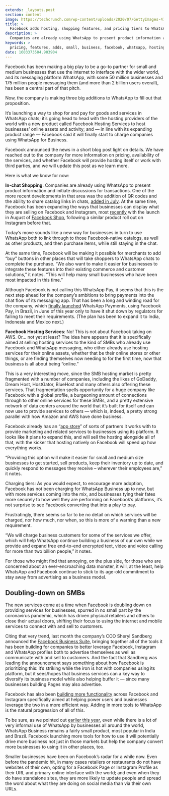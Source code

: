 ```yaml
--- 
extends: _layouts.post 
section: content 
image: https://techcrunch.com/wp-content/uploads/2020/07/GettyImages-470542903.jpg?w=600 
title: > 
  Facebook adds hosting, shopping features, and pricing tiers to WhatsApp Business – TechCrunch 
description: > 
  Companies are already using WhatsApp to present product information and initiate discussions for transactions.“We also want to make it easier for businesses to integrate these features into their existing commerce and customer solutions,” it notes.Facebook Hosting Services: No!Facebook already has an “app store” of sorts of partners it works with to provide marketing and related services to businesses using its platform.To be sure, as we pointed out earlier this year, even while there is a lot of very informal use of WhatsApp by businesses all around the world, WhatsApp Business remains a fairly small product, most popular in India and Brazil. 
keywords: > 
  pricing, features, adds, small, business, facebook, whatsapp, hosting, services, techcrunch, product, using, businesses, world, tiers, shopping 
date: 1603373504.903904 
--- 
```

<div><p id="speakable-summary">Facebook has been making a big play to be a go-to partner for small and medium businesses that use the internet to interface with the wider world, and its messaging platform WhatsApp, with some 50 million businesses and 175 million people messaging them (and more than 2 billion users overall), has been a central part of that pitch.</p>
<p>Now, the company is making three big additions to WhatsApp to fill out that proposition.</p>
<p>It&#8217;s launching a way to shop for and pay for goods and services in WhatsApp chats; it&#8217;s going head to head with the hosting providers of the world with a new product called Facebook Hosting Services to host businesses&#8217; online assets and activity; and &#8212; in line with its expanding product range &#8212; Facebook said it will finally start to charge companies using WhatsApp for Business.</p><p class="piano-inline-promo"></p>
<p>Facebook announced the news in a short blog post light on details. We have reached out to the company for more information on pricing, availability of the services, and whether Facebook will provide hosting itself or work with third parties, and we will update this post as we learn more.</p>
<p>Here is what we know for now:</p>
<p><strong>In-chat Shopping</strong>. Companies are already using WhatsApp to present product information and initiate discussions for transactions. One of the more recent developments in that area was the addition of QR codes and the ability to share catalog links in chats, <a href="https://techcrunch.com/2020/07/09/whatsapp-business-now-with-50m-maus-adds-qr-code-and-catalog-sharing/" target="_blank" rel="noopener noreferrer">added in July</a>.&#160;At the same time, Facebook has been expanding the ways that businesses can display what they are selling on Facebook and Instagram, most <a href="https://about.fb.com/news/2020/08/making-it-easier-to-shop-and-sell-on-our-apps/" target="_blank" rel="noopener noreferrer">recently</a> with the launch in August of <a href="https://techcrunch.com/2020/08/25/facebook-shop-instagram-live-shopping/" target="_blank" rel="noopener noreferrer">Facebook Shop</a>, following a similar product roll out on Instagram before that.</p>
<p>Today&#8217;s move sounds like a new way for businesses in turn to use WhatsApp both to link through to those Facebook-native catalogs, as well as other products, and then purchase items, while still staying in the chat.</p>
<p>At the same time, Facebook will be making it possible for merchants to add &#8220;buy&#8221; buttons in other places that will take shoppers to WhatsApp chats to complete the purchase. &#8220;We also want to make it easier for businesses to integrate these features into their existing commerce and customer solutions,&#8221; it notes. &#8220;This will help many small businesses who have been most impacted in this time.&#8221;</p>
<p>Although Facebook is not calling this WhatsApp Pay, it seems that this is the next step ahead for the company&#8217;s ambitions to bring payments into the chat flow of its messaging app. That has been a long and winding road for the company, which <a href="https://techcrunch.com/2020/06/15/whatsapp-finally-launches-payments-starting-in-brazil/" target="_blank" rel="noopener noreferrer">finally launched</a> WhatsApp Payments, using Facebook Pay, in Brazil, in June of this year only to have it shut down by regulators for failing to meet their requirements. (The plan has been to expand it to India, Indonesia and Mexico next.)</p>
<p><strong>Facebook Hosting Services</strong>: No! This is not about Facebook taking on AWS. Or&#8230; not yet at least? The idea here appears that it is specifically aimed at selling hosting services to the kind of SMBs who already use Facebook and WhatsApp messaging, who either already use hosting services for their online assets, whether that be their online stores or other things, or are finding themselves now needing to for the first time, now that business is all about being &#8220;online.&#8221;</p>
<p>This is a very interesting move, since the SMB hosting market is pretty fragmented with a number of companies, including the likes of GoDaddy, Dream Host, HostGator, BlueHost and many others also offering these services. That fragmentation spells opportunity for a huge company like Facebook with a global profile, a burgeoning amount of connections through to other online services for these SMBs, and a pretty extensive network of data centers around the world that it&#8217;s built for itself and can now use to provide services to others &#8212; which is, indeed, a pretty strong parallel with how Amazon and AWS have done business.</p>
<p>Facebook already has an &#8220;<a href="https://www.facebook.com/business/partner-directory/search?platforms=whatsapp&amp;solution_type=messaging" target="_blank" rel="noopener noreferrer">app store</a>&#8221; of sorts of partners it works with to provide marketing and related services to businesses using its platform. It looks like it plans to expand this, and will sell the hosting alongside all of that, with the kicker that hosting natively on Facebook will speed up how everything works.</p>
<p>&#8220;Providing this option will make it easier for small and medium size businesses to get started, sell products, keep their inventory up to date, and quickly respond to messages they receive &#8211; wherever their employees are,&#8221; it notes.</p>
<p>Charging tiers: As you would expect, to encourage more adoption, Facebook has not been charging for WhatsApp Business up to now, but with more services coming into the mix, and businesses tying their fates more securely to how well they are performing on Facebook&#8217;s platforms, it&#8217;s not surprise to see Facebook converting that into a play to pay.</p>
<p>Frustratingly, there seems so far to be no detail on which services will be charged, nor how much, nor when, so this is more of a warning than a new requirement.</p>
<p>&#8220;We will charge business customers for some of the services we offer, which will help WhatsApp continue building a business of our own while we provide and expand free end-to-end encrypted text, video and voice calling for more than two billion people,&#8221; it notes.</p>
<p>For those who might find that annoying, on the plus side, for those who are concerned about an ever-encroaching data monster, it will, at the least, help WhatsApp and Facebook continue to stick to its age-old commitment to stay away from advertising as a business model.</p>
<h2>Doubling-down on SMBs</h2>
<p>The new services come at a time when Facebook is doubling down on providing services for businesses, spurred in no small part by the coronavirus pandemic, which has driven physical retailers and others to close their actual doors, shifting their focus to using the internet and mobile services to connect with and sell to customers.</p>
<p>Citing that very trend, last month the company&#8217;s COO Sheryl Sandberg announced the <a href="https://about.fb.com/news/2020/09/a-faster-and-easier-way-to-manage-your-business-on-facebook-and-instagram/" target="_blank" rel="noopener noreferrer">Facebook Business Suite</a>, bringing together all of the tools it has been building for companies to better leverage Facebook, Instagram and WhatsApp profiles both to advertise themselves as well as communicate with and sell to customers. And the fact that Sandberg was leading the announcement says something about how Facebook is prioritizing this: it&#8217;s striking while the iron is hot with companies using its platform, but it sees/hopes that business services can a key way to diversify its business model while also helping buffer it &#8212; since many businesses building Pages may also advertise.</p>
<p>Facebook has also been <a href="https://techcrunch.com/2020/10/19/facebook-introduces-a-new-messenger-api-with-support-for-instagram/" target="_blank" rel="noopener noreferrer">building more functionality</a> across Facebook and Instagram specifically aimed at helping power users and businesses leverage the two in a more efficient way. Adding in more tools to WhatsApp is the natural progression of all of this.</p>
<p>To be sure, as we pointed out <a href="https://techcrunch.com/2020/07/09/whatsapp-business-now-with-50m-maus-adds-qr-code-and-catalog-sharing/" target="_blank" rel="noopener noreferrer">earlier this year</a>, even while there is a lot of very informal use of WhatsApp by businesses all around the world, WhatsApp Business remains a fairly small product, most popular in India and Brazil. Facebook launching more tools for how to use it will potentially drive more business not just in those markets but help the company convert more businesses to using it in other places, too.</p>
<p>Smaller businesses have been on Facebook&#8217;s radar for a while now. Even before the pandemic hit, in many cases retailers or restaurants do not have websites of their own, opting for a Facebook Page or Instagram Profile as their URL and primary online interface with the world; and even when they do have standalone sites, they are more likely to update people and spread the word about what they are doing on social media than via their own URLs.</p>
			</div>